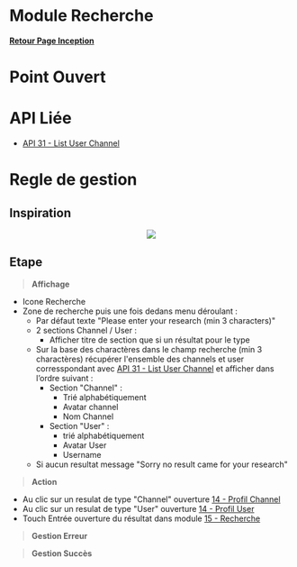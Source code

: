 # Module Recherche

**[Retour Page Inception](./00_Page_Transcendence.md)**

# Point Ouvert

# API Liée
- [API 31 - List User Channel](../API/31_List_User_Channel.md)
# Regle de gestion

## Inspiration
<p align="center">
	<img src="./Inspiration/Recherche_Reduit.png" />
</p>

## Etape

> **Affichage**

- Icone Recherche
- Zone de recherche puis une fois dedans menu déroulant :
	- Par défaut texte "Please enter your research (min 3 characters)"
	- 2 sections Channel / User :
		- Afficher titre de section que si un résultat pour le type
	- Sur la base des charactères dans le champ recherche (min 3 charactères) récupérer l'ensemble des channels et user corresspondant avec [API 31 - List User Channel](../API/31_List_User_Channel.md) et afficher dans l’ordre suivant  :
		- Section "Channel" :
			- Trié alphabétiquement 
			- Avatar channel
			- Nom Channel
		- Section "User" :
			- trié alphabétiquement 
			- Avatar User
			- Username
	- Si aucun resultat message "Sorry no result came for your research"

> **Action**

- Au clic sur un resulat de type "Channel" ouverture [14 - Profil Channel](./14_Profil_Channel.md)
- Au clic sur un resulat de type "User" ouverture [14 - Profil User](./13_Profil_User.md)
- Touch Entrée ouverture du résultat dans module [15 - Recherche](./15_Recherche.md)

> **Gestion Erreur**

> **Gestion Succès**
